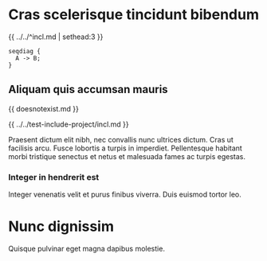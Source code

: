 # Cras scelerisque tincidunt bibendum

{{ ../../^incl.md | sethead:3 }}

```seqdiag
seqdiag {
  A -> B;
}
```

## Aliquam quis accumsan mauris

{{ doesnotexist.md }}

{{ ../../test-include-project/incl.md }}


Praesent dictum elit nibh, nec convallis nunc ultrices dictum. Cras ut facilisis arcu. Fusce lobortis a turpis in imperdiet. Pellentesque habitant morbi tristique senectus et netus et malesuada fames ac turpis egestas.

### Integer in hendrerit est

Integer venenatis velit et purus finibus viverra. Duis euismod tortor leo.

# Nunc dignissim

Quisque pulvinar eget magna dapibus molestie.
